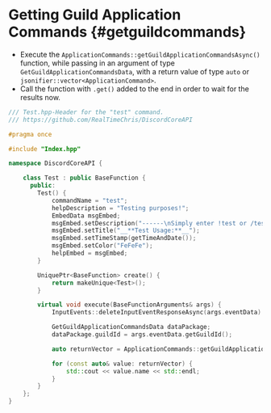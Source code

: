 Getting Guild Application Commands {#getguildcommands}
=============
- Execute the `ApplicationCommands::getGuildApplicationCommandsAsync()` function, while passing in an argument of type `GetGuildApplicationCommandsData`, with a return value of type `auto` or `jsonifier::vector<ApplicationCommand>`.
- Call the function with `.get()` added to the end in order to wait for the results now.

```cpp
/// Test.hpp-Header for the "test" command.
/// https://github.com/RealTimeChris/DiscordCoreAPI

#pragma once

#include "Index.hpp"

namespace DiscordCoreAPI {

	class Test : public BaseFunction {
	  public:
		Test() {
			commandName = "test";
			helpDescription = "Testing purposes!";
			EmbedData msgEmbed;
			msgEmbed.setDescription("------\nSimply enter !test or /test!\n------");
			msgEmbed.setTitle("__**Test Usage:**__");
			msgEmbed.setTimeStamp(getTimeAndDate());
			msgEmbed.setColor("FeFeFe");
			helpEmbed = msgEmbed;
		}

		UniquePtr<BaseFunction> create() {
			return makeUnique<Test>();
		}

		virtual void execute(BaseFunctionArguments& args) {
			InputEvents::deleteInputEventResponseAsync(args.eventData).get();

			GetGuildApplicationCommandsData dataPackage;
			dataPackage.guildId = args.eventData.getGuildId();

			auto returnVector = ApplicationCommands::getGuildApplicationCommandsAsync(dataPackage).get();

			for (const auto& value: returnVector) {
				std::cout << value.name << std::endl;
			}
		}
	};
}
```